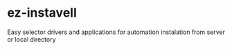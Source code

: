 # ez-instavell
 Easy selector drivers and applications for automation instalation from server or local directory

